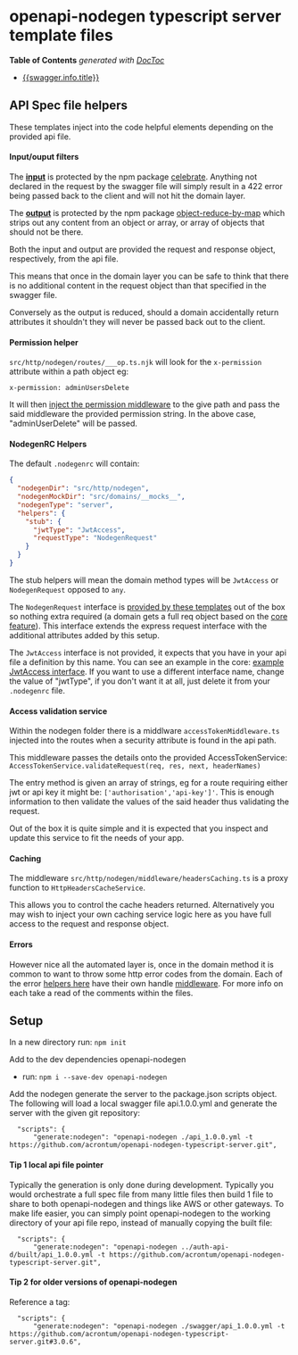 # openapi-nodegen typescript server template files

<!-- START doctoc generated TOC please keep comment here to allow auto update -->
<!-- DON'T EDIT THIS SECTION, INSTEAD RE-RUN doctoc TO UPDATE -->
**Table of Contents**  *generated with [DocToc](https://github.com/thlorenz/doctoc)*

- [{{swagger.info.title}}](#swaggerinfotitle)

<!-- END doctoc generated TOC please keep comment here to allow auto update -->

## API Spec file helpers
These templates inject into the code helpful elements depending on the provided api file.

#### Input/ouput filters
The [**input**](https://github.com/acrontum/openapi-nodegen-typescript-server/blob/master/src/http/nodegen/routes/___op.ts.njk#L29) is protected by the npm package [celebrate](https://www.npmjs.com/package/celebrate). Anything not declared in the request by the swagger file will simply result in a 422 error being passed back to the client and will not hit the domain layer.

The [**output**](https://github.com/acrontum/openapi-nodegen-typescript-server/blob/master/src/http/nodegen/routes/___op.ts.njk#L33) is protected by the npm package [object-reduce-by-map](https://www.npmjs.com/package/object-reduce-by-map) which strips out any content from an object or array, or array of objects that should not be there.

Both the input and output are provided the request and response object, respectively, from the api file. 

This means that once in the domain layer you can be safe to think that there is no additional content in the request object than that specified in the swagger file.

Conversely as the output is reduced, should a domain accidentally return attributes it shouldn't they will never be passed back out to the client.

#### Permission helper
`src/http/nodegen/routes/___op.ts.njk` will look for the `x-permission` attribute within a path object eg:
```
x-permission: adminUsersDelete
```
It will then [inject the permission middleware](https://github.com/acrontum/openapi-nodegen-typescript-server/blob/master/src/http/nodegen/routes/___op.ts.njk#L28) to the give path and pass the said middleware the provided permission string. In the above case, "adminUserDelete" will be passed.

#### NodegenRC Helpers
The default `.nodegenrc` will contain:
```json
{
  "nodegenDir": "src/http/nodegen",
  "nodegenMockDir": "src/domains/__mocks__",
  "nodegenType": "server",
  "helpers": {
    "stub": {
      "jwtType": "JwtAccess",
      "requestType": "NodegenRequest"
    }
  }
}
```
The stub helpers will mean the domain method types will be `JwtAccess` or `NodegenRequest` opposed to `any`.

The `NodegenRequest` interface is [provided by these templates](https://github.com/acrontum/openapi-nodegen-typescript-server/blob/master/src/http/nodegen/interfaces/NodegenRequest.ts) out of the box so nothing extra required (a domain gets a full req object based on the [core feature](https://acrontum.github.io/openapi-nodegen/#/_pages/features?id=pass-full-request-object-to-___stub-method)). This interface extends the express request interface with the additional attributes added by this setup.

The `JwtAccess` interface is not provided, it expects that you have in your api file a definition by this name. You can see an example in the core: [example JwtAccess interface](https://github.com/acrontum/openapi-nodegen/blob/develop/test_swagger.yml#L176). If you want to use a different interface name, change the value of "jwtType", if you don't want it at all, just delete it from your `.nodegenrc` file.

#### Access validation service
Within the nodegen folder there is a middlware `accessTokenMiddleware.ts` injected into the routes when a security attribute is found in the api path.

This middleware passes the details onto the provided AccessTokenService: `AccessTokenService.validateRequest(req, res, next, headerNames)`

The entry method is given an array of strings, eg for a route requiring either jwt or api key it might be: `['authorisation','api-key']'`. This is enough information to then validate the values of the said header thus validating the request.

Out of the box it is quite simple and it is expected that you inspect and update this service to fit the needs of your app.

#### Caching
The middleware `src/http/nodegen/middleware/headersCaching.ts` is a proxy function to `HttpHeadersCacheService`.

This allows you to control the cache headers returned. Alternatively you may wish to inject your own caching service logic here as you have full access to the request and response object.

#### Errors
However nice all the automated layer is, once in the domain method it is common to want to throw some http error codes from the domain. Each of the error [helpers here](https://github.com/acrontum/openapi-nodegen-typescript-server/tree/master/src/http/nodegen/errors) have their own handle [middleware](https://github.com/acrontum/openapi-nodegen-typescript-server/tree/master/src/http/nodegen/middleware). For more info on each take a read of the comments within the files.

## Setup
In a new directory run: `npm init`

Add to the dev dependencies openapi-nodegen
 - run: `npm i --save-dev openapi-nodegen`

Add the nodegen generate the server to the package.json scripts object. The following will load a local swagger file api.1.0.0.yml and generate the server with the given git repository:
```
  "scripts": {
      "generate:nodegen": "openapi-nodegen ./api_1.0.0.yml -t https://github.com/acrontum/openapi-nodegen-typescript-server.git",
```

#### Tip 1 local api file pointer
Typically the generation is only done during development. Typically you would orchestrate a full spec file from many little files then build 1 file to share to both openapi-nodegen and things like AWS or other gateways. To make life easier, you can simply point openapi-nodegen to the working directory of your api file repo, instead of manually copying the built file:
 ```
   "scripts": {
       "generate:nodegen": "openapi-nodegen ../auth-api-d/built/api_1.0.0.yml -t https://github.com/acrontum/openapi-nodegen-typescript-server.git",
 ```

#### Tip 2 for older versions of openapi-nodegen

Reference a tag:
```
  "scripts": {
      "generate:nodegen": "openapi-nodegen ./swagger/api_1.0.0.yml -t https://github.com/acrontum/openapi-nodegen-typescript-server.git#3.0.6",
```
